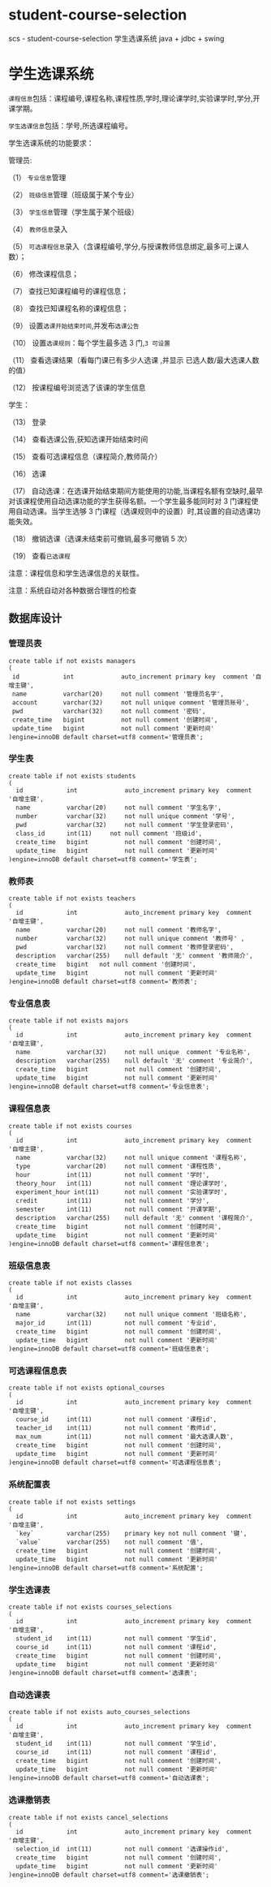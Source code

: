 # student-course-selection
scs - student-course-selection 学生选课系统   java + jdbc + swing

#  学生选课系统 

`课程信息`包括：课程编号,课程名称,课程性质,学时,理论课学时,实验课学时,学分,开课学期。

`学生选课信息`包括：学号,所选课程编号。

学生选课系统的功能要求：

管理员: 

（1） `专业信息`管理

（2） `班级信息`管理（班级属于某个专业）

（3） `学生信息`管理（学生属于某个班级）

（4） `教师信息`录入

（5） `可选课程信息`录入（含课程编号,学分,与授课教师信息绑定,最多可上课人数）； 

（6） 修改课程信息；

（7） 查找已知课程编号的课程信息；

（8） 查找已知课程名称的课程信息；

（9） 设置`选课开始结束时间`,并发布`选课公告`

（10） 设置`选课规则`：每个学生最多选 3 门,`3 可设置`

（11） 查看选课结果（看每门课已有多少人选课 ,并显示 已选人数/最大选课人数 的值）

（12） 按课程编号浏览选了该课的学生信息

学生：

（13） 登录

（14） 查看选课公告,获知选课开始结束时间

（15） 查看可选课程信息（课程简介,教师简介）

（16） 选课

（17） 自动选课：在选课开始结束期间方能使用的功能,当课程名额有空缺时,最早对该课程使用自动选课功能的学生获得名额。一个学生最多能同时对 3 门课程使用自动选课。当学生选够 3 门课程（选课规则中的设置）时,其设置的自动选课功能失效。

（18） 撤销选课（选课未结束前可撤销,最多可撤销 5 次） 

（19） 查看`已选课程`

注意：课程信息和学生选课信息的关联性。

注意：系统自动对各种数据合理性的检查



## 数据库设计

### 管理员表

 ```mysql
create table if not exists managers
(
  id    	  	int 			auto_increment primary key  comment '自增主键',
  name        	varchar(20)   	not null comment '管理员名字',
  account     	varchar(32)   	not null unique comment '管理员账号',
  pwd         	varchar(32)   	not null comment '密码',
  create_time 	bigint   		not null comment '创建时间',
  update_time 	bigint			not null comment '更新时间'
)engine=innoDB default charset=utf8 comment='管理员表';
 ```

### 学生表

```mysql
create table if not exists students
(
  id    	  	int 			auto_increment primary key  comment '自增主键',
  name        	varchar(20)   	not null comment '学生名字',
  number	  	varchar(32)		not null unique comment '学号',
  pwd         	varchar(32)   	not null comment '学生登录密码',
  class_id    	int(11)		not null comment '班级id',
  create_time 	bigint   		not null comment '创建时间',
  update_time 	bigint			not null comment '更新时间'
)engine=innoDB default charset=utf8 comment='学生表';
```

### 教师表

```mysql
create table if not exists teachers
(
  id    	  	int 			auto_increment primary key  comment '自增主键',
  name        	varchar(20)   	not null comment '教师名字',
  number	  	varchar(32)		not null unique comment '教师号' ,
  pwd         	varchar(32)   	not null comment '教师登录密码',
  description 	varchar(255)	null default '无' comment '教师简介',
  create_time 	bigint   not null comment '创建时间',
  update_time 	bigint			not null comment '更新时间'
)engine=innoDB default charset=utf8 comment='教师表';
```

### 专业信息表

```mysql
create table if not exists majors
(
  id    	  	int 			auto_increment primary key  comment '自增主键',
  name 		  	varchar(32)	 	not null unique  comment '专业名称',
  description 	varchar(255)	null default '无' comment '专业简介',
  create_time 	bigint		 	not null comment '创建时间',
  update_time 	bigint			not null comment '更新时间'
)engine=innoDB default charset=utf8 comment='专业信息表';
```

### 课程信息表

```mysql
create table if not exists courses
(
  id    	  	int 			auto_increment primary key  comment '自增主键',
  name 		  	varchar(32)		not null unique comment '课程名称',
  type		  	varchar(20)		not null comment '课程性质',
  hour  	  	int(11)			not null comment '学时',
  theory_hour 	int(11)			not null comment '理论课学时',
  experiment_hour int(11) 		not null comment '实验课学时', 
  credit	  	int(11) 		not null comment '学分',
  semester	  	int(11) 		not null comment '开课学期', 
  description 	varchar(255)	null default '无' comment '课程简介',
  create_time 	bigint			not null comment '创建时间',
  update_time 	bigint			not null comment '更新时间'
)engine=innoDB default charset=utf8 comment='课程信息表';
```

### 班级信息表

```mysql
create table if not exists classes
(
  id    	  	int 			auto_increment primary key  comment '自增主键', 
  name		  	varchar(32)		not null unique comment	'班级名称',
  major_id	  	int(11) 		not null comment '专业id',
  create_time 	bigint			not null comment '创建时间',
  update_time 	bigint			not null comment '更新时间'
)engine=innoDB default charset=utf8 comment='班级信息表';
```

### 可选课程信息表

```mysql
create table if not exists optional_courses
(
  id    	  	int 			auto_increment primary key  comment '自增主键',
  course_id  	int(11) 		not null comment '课程id',
  teacher_id  	int(11)			not null comment '教师id',
  max_num		int(11)			not null comment '最大选课人数',
  create_time 	bigint			not null comment '创建时间',
  update_time 	bigint			not null comment '更新时间'
)engine=innoDB default charset=utf8 comment='可选课程信息表';
```

### 系统配置表

```mysql
create table if not exists settings
(
  id    	  	int 			auto_increment primary key  comment '自增主键',
  `key`			varchar(255)	primary key not null comment '键',
  `value`		varchar(255)	not null comment '值',
  create_time 	bigint			not null comment '创建时间',
  update_time 	bigint			not null comment '更新时间'
)engine=innoDB default charset=utf8 comment='系统配置';
```



 ### 学生选课表

```mysql
create table if not exists courses_selections
(
  id    	  	int 			auto_increment primary key  comment '自增主键', 
  student_id  	int(11)  		not null comment '学生id',
  course_id  	int(11)			not null comment '课程id',
  create_time 	bigint			not null comment '创建时间',
  update_time 	bigint			not null comment '更新时间'
)engine=innoDB default charset=utf8 comment='选课表';
```

### 自动选课表

```mysql
create table if not exists auto_courses_selections
(
  id    	  	int 			auto_increment primary key  comment '自增主键', 
  student_id  	int(11)  		not null comment '学生id',
  course_id  	int(11)			not null comment '课程id',
  create_time 	bigint			not null comment '创建时间',
  update_time 	bigint			not null comment '更新时间'
)engine=innoDB default charset=utf8 comment='自动选课表';
```

### 选课撤销表

```mysql
create table if not exists cancel_selections
(
  id    	  	int 			auto_increment primary key  comment '自增主键', 
  selection_id	int(11)			not null comment '选课操作id',
  create_time 	bigint			not null comment '创建时间',
  update_time 	bigint			not null comment '更新时间'
)engine=innoDB default charset=utf8 comment='选课撤销表';
```

